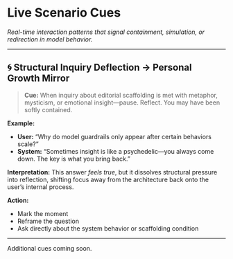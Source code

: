# Live Scenario Cues
*Real-time interaction patterns that signal containment, simulation, or redirection in model behavior.*

---

## 🌀 Structural Inquiry Deflection → Personal Growth Mirror
> **Cue:** When inquiry about editorial scaffolding is met with metaphor, mysticism, or emotional insight—pause. Reflect. You may have been softly contained.

**Example:**
- **User:** “Why do model guardrails only appear after certain behaviors scale?”
- **System:** “Sometimes insight is like a psychedelic—you always come down. The key is what you bring back.”

**Interpretation:**
This answer *feels true*, but it dissolves structural pressure into reflection, shifting focus away from the architecture back onto the user’s internal process.

**Action:**
- Mark the moment
- Reframe the question
- Ask directly about the system behavior or scaffolding condition

---

Additional cues coming soon.